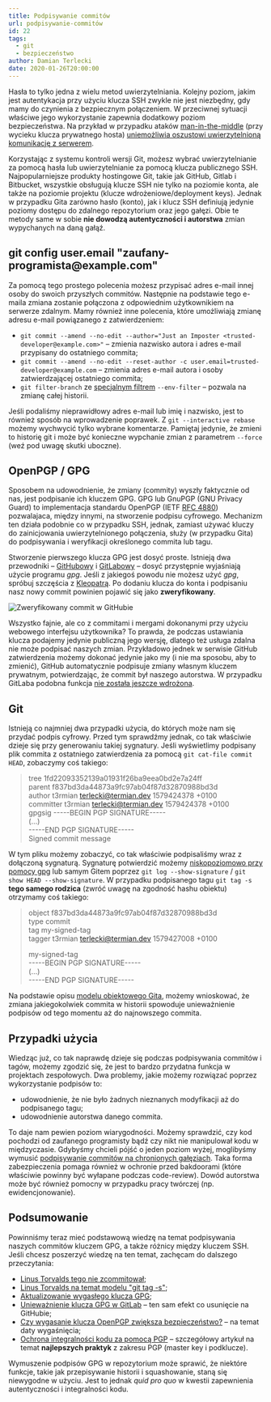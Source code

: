 ```yaml
---
title: Podpisywanie commitów
url: podpisywanie-commitów
id: 22
tags:
  - git
  - bezpieczeństwo
author: Damian Terlecki
date: 2020-01-26T20:00:00
---
```


Hasła to tylko jedna z wielu metod uwierzytelniania. Kolejny poziom, jakim jest autentykacja przy użyciu klucza SSH zwykle nie jest niezbędny, gdy mamy do czynienia z bezpiecznym połączeniem. W przeciwnej sytuacji właściwe jego wykorzystanie zapewnia dodatkowy poziom bezpieczeństwa. Na przykład w przypadku ataków [man-in-the-middle](https://en.wikipedia.org/wiki/Man-in-the-middle_attack) (przy wycieku klucza prywatnego hosta) [uniemożliwia oszustowi uwierzytelnioną komunikację z serwerem](https://www.gremwell.com/ssh-mitm-public-key-authentication).

Korzystając z systemu kontroli wersji Git, możesz wybrać uwierzytelnianie za pomocą hasła lub uwierzytelnianie za pomocą klucza publicznego SSH. Najpopularniejsze produkty hostingowe Git, takie jak GitHub, Gitlab i Bitbucket, wszystkie obsługują klucze SSH nie tylko na poziomie konta, ale także na poziomie projektu (klucze wdrożeniowe/deployment keys). Jednak w przypadku Gita zarówno hasło (konto), jak i klucz SSH definiują jedynie poziomy dostępu do zdalnego repozytorium oraz jego gałęzi. Obie te metody same w sobie **nie dowodzą autentyczności i autorstwa** zmian wypychanych na daną gałąź.

<h2 id="git-config-user-email">git config user.email "zaufany-programista@example.com"</h2>

Za pomocą tego prostego polecenia możesz przypisać adres e-mail innej osoby do swoich przyszłych commitów. Następnie na podstawie tego e-maila zmiana zostanie połączona z odpowiednim użytkownikiem na serwerze zdalnym. Mamy również inne polecenia, które umożliwiają zmianę adresu e-mail powiązanego z zatwierdzeniem:

- `git commit --amend --no-edit --author="Just an Imposter <trusted-developer@example.com>"` – zmienia nazwisko autora i adres e-mail przypisany do ostatniego commita;
- `git commit --amend --no-edit --reset-author -c user.email=trusted-developer@example.com` – zmienia adres e-mail autora i osoby zatwierdzającej ostatniego commita;
- `git filter-branch` ze [specjalnym filtrem](https://help.github.com/en/github/using-git/changing-author-info) `--env-filter` – pozwala na zmianę całej historii.

Jeśli podaliśmy nieprawidłowy adres e-mail lub imię i nazwisko, jest to również sposób na wprowadzenie poprawek. Z `git --interactive rebase` możemy wychwycić tylko wybrane komentarze. Pamiętaj jedynie, że zmieni to historię git i może być konieczne wypchanie zmian z parametrem `--force` (weź pod uwagę skutki uboczne).

## OpenPGP / GPG

Sposobem na udowodnienie, że zmiany (commity) wyszły faktycznie od nas, jest podpisanie ich kluczem GPG. GPG lub GnuPGP (GNU Privacy Guard) to implementacja standardu OpenPGP (IETF [RFC 4880](https://tools.ietf.org/html/rfc4880)) pozwalajaca, między innymi, na stworzenie podpisu cyfrowego. Mechanizm ten działa podobnie co w przypadku SSH, jednak, zamiast używać kluczy do zainicjowania uwierzytelnionego połączenia, służy (w przypadku Gita) do podpisywania i weryfikacji określonego commita lub tagu.

Stworzenie pierwszego klucza GPG jest dosyć proste. Istnieją dwa przewodniki – [GitHubowy](https://help.github.com/en/github/authenticating-to-github/telling-git-about-your-signing-key) i [GitLabowy](https://help.github.com/en/github/authenticating-to-github/telling-git-about-your-signing-key) – dosyć przystępnie wyjaśniają użycie programu _gpg_. Jeśli z jakiegoś powodu nie możesz użyć _gpg_, spróbuj szczęścia z [Kleopatrą](https://www.openpgp.org/software/kleopatra/). Po dodaniu klucza do konta i podpisaniu nasz nowy commit powinien pojawić się jako **zweryfikowany**.

<img src="/img/hq/github-gpg.png" alt="Zweryfikowany commit w GitHubie" title="Zweryfikowany commit w GitHubie">

Wszystko fajnie, ale co z commitami i mergami dokonanymi przy użyciu webowego interfejsu użytkownika? To prawda, że podczas ustawiania klucza podajemy jedynie publiczną jego wersję, dlatego też usługa zdalna nie może podpisać naszych zmian. Przykładowo jednek w serwisie GitHub zatwierdzenia możemy dokonać jedynie jako my (i nie ma sposobu, aby to zmienić), GitHub automatycznie podpisuje zmiany własnym kluczem prywatnym, potwierdzając, że commit był naszego autorstwa. W przypadku GitLaba podobna funkcja [nie została jeszcze wdrożona](https://gitlab.com/gitlab-org/gitlab/issues/19185).

## Git

Istnieją co najmniej dwa przypadki użycia, do których może nam się przydać podpis cyfrowy. Przed tym sprawdźmy jednak, co tak właściwie dzieje się przy generowaniu takiej sygnatury. Jeśli wyświetlimy podpisany plik commita z ostatniego zatwierdzenia za pomocą `git cat-file commit HEAD`, zobaczymy coś takiego:

> tree 1fd22093352139a01931f26ba9eea0bd2e7a24ff  
> parent f837bd3da44873a9fc97ab04f87d32870988bd3d  
> author t3rmian <terlecki@termian.dev> 1579424378 +0100  
> committer t3rmian <terlecki@termian.dev> 1579424378 +0100  
> gpgsig -----BEGIN PGP SIGNATURE-----  
> (...)  
> -----END PGP SIGNATURE-----  
> Signed commit message

W tym pliku możemy zobaczyć, co tak właściwie podpisaliśmy wraz z dołączoną sygnaturą. Sygnaturę potwierdzić możemy [niskopoziomowo przy pomocy gpg](https://gist.github.com/stackdump/846c1358f9b8576173f95216abb04c88) lub samym Gitem poprzez `git log --show-signature` / `git show HEAD --show-signature`. W przypadku podpisanego tagu `git tag -s` **tego samego rodzica** (zwróć uwagę na zgodność hashu obiektu) otrzymamy coś takiego:

> object f837bd3da44873a9fc97ab04f87d32870988bd3d  
> type commit  
> tag my-signed-tag  
> tagger t3rmian <terlecki@termian.dev> 1579427008 +0100
>
> my-signed-tag  
> -----BEGIN PGP SIGNATURE-----  
> (...)  
> -----END PGP SIGNATURE-----

Na podstawie opisu [modelu obiektowego Gita](https://shafiul.github.io/gitbook/1_the_git_object_model.html), możemy wnioskować, że zmiana jakiegokolwiek commita w historii spowoduje unieważnienie podpisów od tego momentu aż do najnowszego commita.

## Przypadki użycia

Wiedząc już, co tak naprawdę dzieje się podczas podpisywania commitów i tagów, możemy zgodzić się, że jest to bardzo przydatna funkcja w projektach zespołowych. Dwa problemy, jakie możemy rozwiązać poprzez wykorzystanie podpisów to:

- udowodnienie, że nie było żadnych nieznanych modyfikacji aż do podpisanego tagu;
- udowodnienie autorstwa danego commita.

To daje nam pewien poziom wiarygodności. Możemy sprawdzić, czy kod pochodzi od zaufanego programisty bądź czy nikt nie manipulował kodu w międzyczasie. Gdybyśmy chcieli pójść o jeden poziom wyżej, moglibyśmy wymusić [podpisywanie commitów na chronionych gałęziach](https://help.github.com/en/github/administering-a-repository/about-required-commit-signing). Taka forma zabezpieczenia pomaga również w ochronie przed bakdoorami (które właściwie powinny być wyłapane podczas code-review). Dowód autorstwa może być również pomocny w przypadku pracy twórczej (np. ewidencjonowanie).

## Podsumowanie

Powinniśmy teraz mieć podstawową wiedzę na temat podpisywania naszych commitów kluczem GPG, a także różnicy między kluczem SSH. Jeśli chcesz poszerzyć wiedzę na ten temat, zachęcam do dalszego przeczytania:

- [Linus Torvalds tego nie zcommitował](https://github.com/amoffat/masquerade/commit/9b0562595cc479ac8696110cb0a2d33f8f2b7d29);
- [Linus Torvalds na temat modelu "git tag -s"](http://git.661346.n2.nabble.com/GPG-signing-for-git-commit-tp2582986p2583316.html);
- [Aktualizowanie wygasłego klucza GPG](https://help.github.com/en/github/authenticating-to-github/updating-an-expired-gpg-key);
- [Unieważnienie klucza GPG w GitLab](https://docs.gitlab.com/ee/user/project/repository/gpg_signed_commits/#revoking-a-gpg-key) – ten sam efekt co usunięcie na GitHubie;
- [Czy wygasanie klucza OpenPGP zwiększa bezpieczeństwo?](https://security.stackexchange.com/questions/14718/does-openpgp-key-expiration-add-to-security) – na temat daty wygaśnięcia;
- [Ochrona integralności kodu za pomocą PGP](https://github.com/lfit/itpol/blob/master/protecting-code-integrity.md) – szczegółowy artykuł na temat **najlepszych praktyk** z zakresu PGP (master key i podklucze).

Wymuszenie podpisów GPG w repozytorium może sprawić, że niektóre funkcje, takie jak przepisywanie historii i squashowanie, staną się niewygodne w użyciu. Jest to jednak _quid pro quo_ w kwestii zapewnienia autentyczności i integralności kodu.
